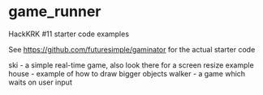 game_runner
===========

HackKRK #11 starter code examples

See https://github.com/futuresimple/gaminator for the actual starter code

ski - a simple real-time game, also look there for a screen resize example
house - example of how to draw bigger objects
walker - a game which waits on user input
